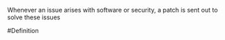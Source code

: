 Whenever an issue arises with software or security, a patch is sent out to solve these issues

#Definition 